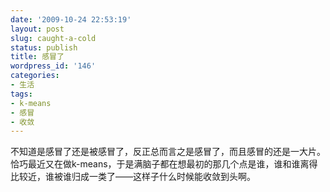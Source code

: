 ```yaml
---
date: '2009-10-24 22:53:19'
layout: post
slug: caught-a-cold
status: publish
title: 感冒了
wordpress_id: '146'
categories:
- 生活
tags:
- k-means
- 感冒
- 收敛
---
```


不知道是感冒了还是被感冒了，反正总而言之是感冒了，而且感冒的还是一大片。恰巧最近又在做k-means，于是满脑子都在想最初的那几个点是谁，谁和谁离得比较近，谁被谁归成一类了——这样子什么时候能收敛到头啊。
